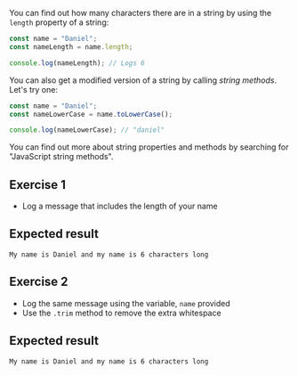 You can find out how many characters there are in a string by using the `length` property of a string:

```js
const name = "Daniel";
const nameLength = name.length;

console.log(nameLength); // Logs 6
```

You can also get a modified version of a string by calling _string methods_. Let's try one:

```js
const name = "Daniel";
const nameLowerCase = name.toLowerCase();

console.log(nameLowerCase); // "daniel"
```

You can find out more about string properties and methods by searching for "JavaScript string methods".

## Exercise 1

- Log a message that includes the length of your name

## Expected result

```
My name is Daniel and my name is 6 characters long
```

## Exercise 2

- Log the same message using the variable, `name` provided
- Use the `.trim` method to remove the extra whitespace

## Expected result

```
My name is Daniel and my name is 6 characters long
```
